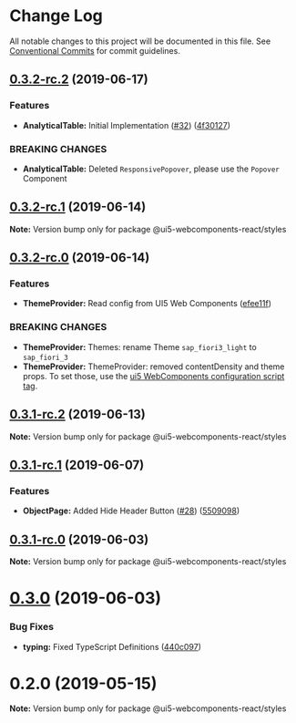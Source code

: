 # Change Log

All notable changes to this project will be documented in this file.
See [Conventional Commits](https://conventionalcommits.org) for commit guidelines.

## [0.3.2-rc.2](https://github.com/SAP/ui5-webcomponents-react/tree/master/packages/styles/compare/v0.3.2-rc.1...v0.3.2-rc.2) (2019-06-17)


### Features

* **AnalyticalTable:** Initial Implementation ([#32](https://github.com/SAP/ui5-webcomponents-react/tree/master/packages/styles/issues/32)) ([4f30127](https://github.com/SAP/ui5-webcomponents-react/tree/master/packages/styles/commit/4f30127))


### BREAKING CHANGES

* **AnalyticalTable:** Deleted `ResponsivePopover`, please use the `Popover` Component





## [0.3.2-rc.1](https://github.com/SAP/ui5-webcomponents-react/tree/master/packages/styles/compare/v0.3.2-rc.0...v0.3.2-rc.1) (2019-06-14)

**Note:** Version bump only for package @ui5-webcomponents-react/styles





## [0.3.2-rc.0](https://github.com/SAP/ui5-webcomponents-react/packages/styles/compare/v0.3.1-rc.2...v0.3.2-rc.0) (2019-06-14)


### Features

* **ThemeProvider:** Read config from UI5 Web Components ([efee11f](https://github.com/SAP/ui5-webcomponents-react/packages/styles/commit/efee11f))


### BREAKING CHANGES

* **ThemeProvider:** Themes: rename Theme `sap_fiori3_light` to `sap_fiori_3`
* **ThemeProvider:** ThemeProvider: removed contentDensity and theme props. To set those, use the [ui5 WebComponents configuration script tag](https://github.com/SAP/ui5-webcomponents#configure).





## [0.3.1-rc.2](https://github.com/SAP/ui5-webcomponents-react/packages/styles/compare/v0.3.1-rc.1...v0.3.1-rc.2) (2019-06-13)

**Note:** Version bump only for package @ui5-webcomponents-react/styles





## [0.3.1-rc.1](https://github.com/SAP/ui5-webcomponents-react/packages/styles/compare/v0.3.1-rc.0...v0.3.1-rc.1) (2019-06-07)


### Features

* **ObjectPage:** Added Hide Header Button ([#28](https://github.com/SAP/ui5-webcomponents-react/packages/styles/issues/28)) ([5509098](https://github.com/SAP/ui5-webcomponents-react/packages/styles/commit/5509098))





## [0.3.1-rc.0](https://github.com/SAP/ui5-webcomponents-react/packages/styles/compare/v0.3.0...v0.3.1-rc.0) (2019-06-03)

**Note:** Version bump only for package @ui5-webcomponents-react/styles





# [0.3.0](https://github.com/SAP/ui5-webcomponents-react/v0.2.0...v0.3.0) (2019-06-03)

### Bug Fixes

* **typing:** Fixed TypeScript Definitions ([440c097](https://github.com/SAP/ui5-webcomponents-react/packages/styles/commit/440c097))


# 0.2.0 (2019-05-15)

**Note:** Version bump only for package @ui5-webcomponents-react/styles
